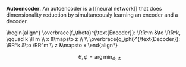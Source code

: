 **Autoencoder**. An autoencoder is a [[neural network]] that does dimensionality reduction by simultaneously learning an encoder and a decoder. 

\begin{align\*}
\overbrace{f_\theta}^{\text{Encoder}}: \RR^m &\to \RR^k, \qquad k \ll m \\\\
x &\mapsto z \\\\
\\\\
\overbrace{g_\phi}^{\text{Decoder}}: \RR^k &\to \RR^m \\\\
z &\mapsto x
\end{align\*}


$$
\theta, \phi = \arg\min_{\Theta, \Phi}
$$